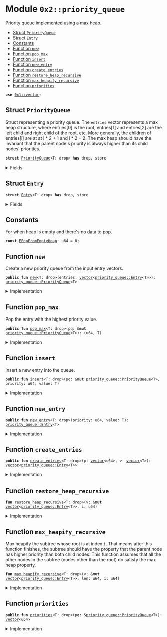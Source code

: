 
<a name="0x2_priority_queue"></a>

# Module `0x2::priority_queue`

Priority queue implemented using a max heap.


-  [Struct `PriorityQueue`](#0x2_priority_queue_PriorityQueue)
-  [Struct `Entry`](#0x2_priority_queue_Entry)
-  [Constants](#@Constants_0)
-  [Function `new`](#0x2_priority_queue_new)
-  [Function `pop_max`](#0x2_priority_queue_pop_max)
-  [Function `insert`](#0x2_priority_queue_insert)
-  [Function `new_entry`](#0x2_priority_queue_new_entry)
-  [Function `create_entries`](#0x2_priority_queue_create_entries)
-  [Function `restore_heap_recursive`](#0x2_priority_queue_restore_heap_recursive)
-  [Function `max_heapify_recursive`](#0x2_priority_queue_max_heapify_recursive)
-  [Function `priorities`](#0x2_priority_queue_priorities)


<pre><code><b>use</b> <a href="../../dependencies/move-stdlib/vector.md#0x1_vector">0x1::vector</a>;
</code></pre>



<a name="0x2_priority_queue_PriorityQueue"></a>

## Struct `PriorityQueue`

Struct representing a priority queue. The <code>entries</code> vector represents a max
heap structure, where entries[0] is the root, entries[1] and entries[2] are the
left child and right child of the root, etc. More generally, the children of
entries[i] are at at i * 2 + 1 and i * 2 + 2. The max heap should have the invariant
that the parent node's priority is always higher than its child nodes' priorities.


<pre><code><b>struct</b> <a href="../../dependencies/sui-framework/priority_queue.md#0x2_priority_queue_PriorityQueue">PriorityQueue</a>&lt;T: drop&gt; <b>has</b> drop, store
</code></pre>



<details>
<summary>Fields</summary>


<dl>
<dt>
<code>entries: <a href="../../dependencies/move-stdlib/vector.md#0x1_vector">vector</a>&lt;<a href="../../dependencies/sui-framework/priority_queue.md#0x2_priority_queue_Entry">priority_queue::Entry</a>&lt;T&gt;&gt;</code>
</dt>
<dd>

</dd>
</dl>


</details>

<a name="0x2_priority_queue_Entry"></a>

## Struct `Entry`



<pre><code><b>struct</b> <a href="../../dependencies/sui-framework/priority_queue.md#0x2_priority_queue_Entry">Entry</a>&lt;T: drop&gt; <b>has</b> drop, store
</code></pre>



<details>
<summary>Fields</summary>


<dl>
<dt>
<code>priority: u64</code>
</dt>
<dd>

</dd>
<dt>
<code>value: T</code>
</dt>
<dd>

</dd>
</dl>


</details>

<a name="@Constants_0"></a>

## Constants


<a name="0x2_priority_queue_EPopFromEmptyHeap"></a>

For when heap is empty and there's no data to pop.


<pre><code><b>const</b> <a href="../../dependencies/sui-framework/priority_queue.md#0x2_priority_queue_EPopFromEmptyHeap">EPopFromEmptyHeap</a>: u64 = 0;
</code></pre>



<a name="0x2_priority_queue_new"></a>

## Function `new`

Create a new priority queue from the input entry vectors.


<pre><code><b>public</b> <b>fun</b> <a href="../../dependencies/sui-framework/priority_queue.md#0x2_priority_queue_new">new</a>&lt;T: drop&gt;(entries: <a href="../../dependencies/move-stdlib/vector.md#0x1_vector">vector</a>&lt;<a href="../../dependencies/sui-framework/priority_queue.md#0x2_priority_queue_Entry">priority_queue::Entry</a>&lt;T&gt;&gt;): <a href="../../dependencies/sui-framework/priority_queue.md#0x2_priority_queue_PriorityQueue">priority_queue::PriorityQueue</a>&lt;T&gt;
</code></pre>



<details>
<summary>Implementation</summary>


<pre><code><b>public</b> <b>fun</b> <a href="../../dependencies/sui-framework/priority_queue.md#0x2_priority_queue_new">new</a>&lt;T: drop&gt;(entries: <a href="../../dependencies/move-stdlib/vector.md#0x1_vector">vector</a>&lt;<a href="../../dependencies/sui-framework/priority_queue.md#0x2_priority_queue_Entry">Entry</a>&lt;T&gt;&gt;) : <a href="../../dependencies/sui-framework/priority_queue.md#0x2_priority_queue_PriorityQueue">PriorityQueue</a>&lt;T&gt; {
    <b>let</b> len = <a href="../../dependencies/move-stdlib/vector.md#0x1_vector_length">vector::length</a>(&entries);
    <b>let</b> i = len / 2;
    // Max heapify from the first node that is a parent (node at len / 2).
    <b>while</b> (i &gt; 0) {
        i = i - 1;
        <a href="../../dependencies/sui-framework/priority_queue.md#0x2_priority_queue_max_heapify_recursive">max_heapify_recursive</a>(&<b>mut</b> entries, len, i);
    };
    <a href="../../dependencies/sui-framework/priority_queue.md#0x2_priority_queue_PriorityQueue">PriorityQueue</a> { entries }
}
</code></pre>



</details>

<a name="0x2_priority_queue_pop_max"></a>

## Function `pop_max`

Pop the entry with the highest priority value.


<pre><code><b>public</b> <b>fun</b> <a href="../../dependencies/sui-framework/priority_queue.md#0x2_priority_queue_pop_max">pop_max</a>&lt;T: drop&gt;(pq: &<b>mut</b> <a href="../../dependencies/sui-framework/priority_queue.md#0x2_priority_queue_PriorityQueue">priority_queue::PriorityQueue</a>&lt;T&gt;): (u64, T)
</code></pre>



<details>
<summary>Implementation</summary>


<pre><code><b>public</b> <b>fun</b> <a href="../../dependencies/sui-framework/priority_queue.md#0x2_priority_queue_pop_max">pop_max</a>&lt;T: drop&gt;(pq: &<b>mut</b> <a href="../../dependencies/sui-framework/priority_queue.md#0x2_priority_queue_PriorityQueue">PriorityQueue</a>&lt;T&gt;) : (u64, T) {
    <b>let</b> len = <a href="../../dependencies/move-stdlib/vector.md#0x1_vector_length">vector::length</a>(&pq.entries);
    <b>assert</b>!(len &gt; 0, <a href="../../dependencies/sui-framework/priority_queue.md#0x2_priority_queue_EPopFromEmptyHeap">EPopFromEmptyHeap</a>);
    // Swap the max element <b>with</b> the last element in the entries and remove the max element.
    <b>let</b> <a href="../../dependencies/sui-framework/priority_queue.md#0x2_priority_queue_Entry">Entry</a> { priority, value } = <a href="../../dependencies/move-stdlib/vector.md#0x1_vector_swap_remove">vector::swap_remove</a>(&<b>mut</b> pq.entries, 0);
    // Now the max heap property <b>has</b> been violated at the root node, but nowhere <b>else</b>
    // so we call max heapify on the root node.
    <a href="../../dependencies/sui-framework/priority_queue.md#0x2_priority_queue_max_heapify_recursive">max_heapify_recursive</a>(&<b>mut</b> pq.entries, len - 1, 0);
    (priority, value)
}
</code></pre>



</details>

<a name="0x2_priority_queue_insert"></a>

## Function `insert`

Insert a new entry into the queue.


<pre><code><b>public</b> <b>fun</b> <a href="../../dependencies/sui-framework/priority_queue.md#0x2_priority_queue_insert">insert</a>&lt;T: drop&gt;(pq: &<b>mut</b> <a href="../../dependencies/sui-framework/priority_queue.md#0x2_priority_queue_PriorityQueue">priority_queue::PriorityQueue</a>&lt;T&gt;, priority: u64, value: T)
</code></pre>



<details>
<summary>Implementation</summary>


<pre><code><b>public</b> <b>fun</b> <a href="../../dependencies/sui-framework/priority_queue.md#0x2_priority_queue_insert">insert</a>&lt;T: drop&gt;(pq: &<b>mut</b> <a href="../../dependencies/sui-framework/priority_queue.md#0x2_priority_queue_PriorityQueue">PriorityQueue</a>&lt;T&gt;, priority: u64, value: T) {
    <a href="../../dependencies/move-stdlib/vector.md#0x1_vector_push_back">vector::push_back</a>(&<b>mut</b> pq.entries, <a href="../../dependencies/sui-framework/priority_queue.md#0x2_priority_queue_Entry">Entry</a> { priority, value});
    <b>let</b> index = <a href="../../dependencies/move-stdlib/vector.md#0x1_vector_length">vector::length</a>(&pq.entries) - 1;
    <a href="../../dependencies/sui-framework/priority_queue.md#0x2_priority_queue_restore_heap_recursive">restore_heap_recursive</a>(&<b>mut</b> pq.entries, index);
}
</code></pre>



</details>

<a name="0x2_priority_queue_new_entry"></a>

## Function `new_entry`



<pre><code><b>public</b> <b>fun</b> <a href="../../dependencies/sui-framework/priority_queue.md#0x2_priority_queue_new_entry">new_entry</a>&lt;T: drop&gt;(priority: u64, value: T): <a href="../../dependencies/sui-framework/priority_queue.md#0x2_priority_queue_Entry">priority_queue::Entry</a>&lt;T&gt;
</code></pre>



<details>
<summary>Implementation</summary>


<pre><code><b>public</b> <b>fun</b> <a href="../../dependencies/sui-framework/priority_queue.md#0x2_priority_queue_new_entry">new_entry</a>&lt;T: drop&gt;(priority: u64, value: T): <a href="../../dependencies/sui-framework/priority_queue.md#0x2_priority_queue_Entry">Entry</a>&lt;T&gt; {
    <a href="../../dependencies/sui-framework/priority_queue.md#0x2_priority_queue_Entry">Entry</a> { priority, value }
}
</code></pre>



</details>

<a name="0x2_priority_queue_create_entries"></a>

## Function `create_entries`



<pre><code><b>public</b> <b>fun</b> <a href="../../dependencies/sui-framework/priority_queue.md#0x2_priority_queue_create_entries">create_entries</a>&lt;T: drop&gt;(p: <a href="../../dependencies/move-stdlib/vector.md#0x1_vector">vector</a>&lt;u64&gt;, v: <a href="../../dependencies/move-stdlib/vector.md#0x1_vector">vector</a>&lt;T&gt;): <a href="../../dependencies/move-stdlib/vector.md#0x1_vector">vector</a>&lt;<a href="../../dependencies/sui-framework/priority_queue.md#0x2_priority_queue_Entry">priority_queue::Entry</a>&lt;T&gt;&gt;
</code></pre>



<details>
<summary>Implementation</summary>


<pre><code><b>public</b> <b>fun</b> <a href="../../dependencies/sui-framework/priority_queue.md#0x2_priority_queue_create_entries">create_entries</a>&lt;T: drop&gt;(p: <a href="../../dependencies/move-stdlib/vector.md#0x1_vector">vector</a>&lt;u64&gt;, v: <a href="../../dependencies/move-stdlib/vector.md#0x1_vector">vector</a>&lt;T&gt;): <a href="../../dependencies/move-stdlib/vector.md#0x1_vector">vector</a>&lt;<a href="../../dependencies/sui-framework/priority_queue.md#0x2_priority_queue_Entry">Entry</a>&lt;T&gt;&gt; {
    <b>let</b> len = <a href="../../dependencies/move-stdlib/vector.md#0x1_vector_length">vector::length</a>(&p);
    <b>assert</b>!(<a href="../../dependencies/move-stdlib/vector.md#0x1_vector_length">vector::length</a>(&v) == len, 0);
    <b>let</b> res = <a href="../../dependencies/move-stdlib/vector.md#0x1_vector_empty">vector::empty</a>();
    <b>let</b> i = 0;
    <b>while</b> (i &lt; len) {
        <b>let</b> priority = <a href="../../dependencies/move-stdlib/vector.md#0x1_vector_remove">vector::remove</a>(&<b>mut</b> p, 0);
        <b>let</b> value = <a href="../../dependencies/move-stdlib/vector.md#0x1_vector_remove">vector::remove</a>(&<b>mut</b> v, 0);
        <a href="../../dependencies/move-stdlib/vector.md#0x1_vector_push_back">vector::push_back</a>(&<b>mut</b> res, <a href="../../dependencies/sui-framework/priority_queue.md#0x2_priority_queue_Entry">Entry</a> { priority, value });
        i = i + 1;
    };
    res
}
</code></pre>



</details>

<a name="0x2_priority_queue_restore_heap_recursive"></a>

## Function `restore_heap_recursive`



<pre><code><b>fun</b> <a href="../../dependencies/sui-framework/priority_queue.md#0x2_priority_queue_restore_heap_recursive">restore_heap_recursive</a>&lt;T: drop&gt;(v: &<b>mut</b> <a href="../../dependencies/move-stdlib/vector.md#0x1_vector">vector</a>&lt;<a href="../../dependencies/sui-framework/priority_queue.md#0x2_priority_queue_Entry">priority_queue::Entry</a>&lt;T&gt;&gt;, i: u64)
</code></pre>



<details>
<summary>Implementation</summary>


<pre><code><b>fun</b> <a href="../../dependencies/sui-framework/priority_queue.md#0x2_priority_queue_restore_heap_recursive">restore_heap_recursive</a>&lt;T: drop&gt;(v: &<b>mut</b> <a href="../../dependencies/move-stdlib/vector.md#0x1_vector">vector</a>&lt;<a href="../../dependencies/sui-framework/priority_queue.md#0x2_priority_queue_Entry">Entry</a>&lt;T&gt;&gt;, i: u64) {
    <b>if</b> (i == 0) {
        <b>return</b>
    };
    <b>let</b> parent = (i - 1) / 2;

    // If new elem is greater than its parent, swap them and recursively
    // do the restoration upwards.
    <b>if</b> (<a href="../../dependencies/move-stdlib/vector.md#0x1_vector_borrow">vector::borrow</a>(v, i).priority &gt; <a href="../../dependencies/move-stdlib/vector.md#0x1_vector_borrow">vector::borrow</a>(v, parent).priority) {
        <a href="../../dependencies/move-stdlib/vector.md#0x1_vector_swap">vector::swap</a>(v, i, parent);
        <a href="../../dependencies/sui-framework/priority_queue.md#0x2_priority_queue_restore_heap_recursive">restore_heap_recursive</a>(v, parent);
    }
}
</code></pre>



</details>

<a name="0x2_priority_queue_max_heapify_recursive"></a>

## Function `max_heapify_recursive`

Max heapify the subtree whose root is at index <code>i</code>. That means after this function
finishes, the subtree should have the property that the parent node has higher priority
than both child nodes.
This function assumes that all the other nodes in the subtree (nodes other than the root)
do satisfy the max heap property.


<pre><code><b>fun</b> <a href="../../dependencies/sui-framework/priority_queue.md#0x2_priority_queue_max_heapify_recursive">max_heapify_recursive</a>&lt;T: drop&gt;(v: &<b>mut</b> <a href="../../dependencies/move-stdlib/vector.md#0x1_vector">vector</a>&lt;<a href="../../dependencies/sui-framework/priority_queue.md#0x2_priority_queue_Entry">priority_queue::Entry</a>&lt;T&gt;&gt;, len: u64, i: u64)
</code></pre>



<details>
<summary>Implementation</summary>


<pre><code><b>fun</b> <a href="../../dependencies/sui-framework/priority_queue.md#0x2_priority_queue_max_heapify_recursive">max_heapify_recursive</a>&lt;T: drop&gt;(v: &<b>mut</b> <a href="../../dependencies/move-stdlib/vector.md#0x1_vector">vector</a>&lt;<a href="../../dependencies/sui-framework/priority_queue.md#0x2_priority_queue_Entry">Entry</a>&lt;T&gt;&gt;, len: u64, i: u64) {
    <b>if</b> (len == 0) {
        <b>return</b>
    };
    <b>assert</b>!(i &lt; len, 1);
    <b>let</b> left = i * 2 + 1;
    <b>let</b> right = left + 1;
    <b>let</b> max = i;
    // Find the node <b>with</b> highest priority among node `i` and its two children.
    <b>if</b> (left &lt; len && <a href="../../dependencies/move-stdlib/vector.md#0x1_vector_borrow">vector::borrow</a>(v, left).priority&gt; <a href="../../dependencies/move-stdlib/vector.md#0x1_vector_borrow">vector::borrow</a>(v, max).priority) {
        max = left;
    };
    <b>if</b> (right &lt; len && <a href="../../dependencies/move-stdlib/vector.md#0x1_vector_borrow">vector::borrow</a>(v, right).priority &gt; <a href="../../dependencies/move-stdlib/vector.md#0x1_vector_borrow">vector::borrow</a>(v, max).priority) {
        max = right;
    };
    // If the parent node (node `i`) doesn't have the highest priority, we swap the parent <b>with</b> the
    // max priority node.
    <b>if</b> (max != i) {
        <a href="../../dependencies/move-stdlib/vector.md#0x1_vector_swap">vector::swap</a>(v, max, i);
        // After the swap, we have restored the property at node `i` but now the max heap property
        // may be violated at node `max` since this node now <b>has</b> a new value. So we need <b>to</b> now
        // max heapify the subtree rooted at node `max`.
        <a href="../../dependencies/sui-framework/priority_queue.md#0x2_priority_queue_max_heapify_recursive">max_heapify_recursive</a>(v, len, max);
    }
}
</code></pre>



</details>

<a name="0x2_priority_queue_priorities"></a>

## Function `priorities`



<pre><code><b>public</b> <b>fun</b> <a href="../../dependencies/sui-framework/priority_queue.md#0x2_priority_queue_priorities">priorities</a>&lt;T: drop&gt;(pq: &<a href="../../dependencies/sui-framework/priority_queue.md#0x2_priority_queue_PriorityQueue">priority_queue::PriorityQueue</a>&lt;T&gt;): <a href="../../dependencies/move-stdlib/vector.md#0x1_vector">vector</a>&lt;u64&gt;
</code></pre>



<details>
<summary>Implementation</summary>


<pre><code><b>public</b> <b>fun</b> <a href="../../dependencies/sui-framework/priority_queue.md#0x2_priority_queue_priorities">priorities</a>&lt;T: drop&gt;(pq: &<a href="../../dependencies/sui-framework/priority_queue.md#0x2_priority_queue_PriorityQueue">PriorityQueue</a>&lt;T&gt;): <a href="../../dependencies/move-stdlib/vector.md#0x1_vector">vector</a>&lt;u64&gt; {
    <b>let</b> res = <a href="../../dependencies/move-stdlib/vector.md#0x1_vector">vector</a>[];
    <b>let</b> i = 0;
    <b>while</b> (i &lt; <a href="../../dependencies/move-stdlib/vector.md#0x1_vector_length">vector::length</a>(&pq.entries)) {
        <a href="../../dependencies/move-stdlib/vector.md#0x1_vector_push_back">vector::push_back</a>(&<b>mut</b> res, <a href="../../dependencies/move-stdlib/vector.md#0x1_vector_borrow">vector::borrow</a>(&pq.entries, i).priority);
        i = i +1;
    };
    res
}
</code></pre>



</details>
